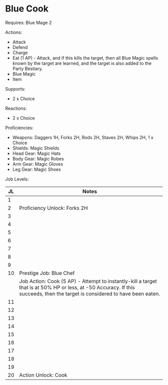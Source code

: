 # Blue Cook

Requires: Blue Mage 2

Actions:

- Attack
- Defend
- Charge
- Eat (1 AP) - Attack, and if this kills the target, then all Blue Magic spells known by the target are learned, and the target is also added to the Party Bestiary.
- Blue Magic
- Item

Supports:

- 2 x Choice

Reactions:

- 2 x Choice

Proficiencies:

- Weapons: Daggers 1H, Forks 2H, Rods 2H, Staves 2H, Whips 2H, 1 x Choice
- Shields: Magic Shields
- Head Gear: Magic Hats
- Body Gear: Magic Robes
- Arm Gear: Magic Gloves
- Leg Gear: Magic Shoes

Job Levels:

| JL | Notes |
| --- | --- |
| 1 | 
| 2 | Proficiency Unlock: Forks 2H
| 3 | 
| 4 | 
| 5 | 
| 6 | 
| 7 | 
| 8 | 
| 9 | 
| 10 | Prestige Job: Blue Chef
|    | Job Action: Cook (5 AP) - Attempt to instantly-kill a target that is at 50% HP or less, at -50 Accuracy. If this succeeds, then the target is considered to have been eaten.
| 11 | 
| 12 | 
| 13 | 
| 14 | 
| 15 | 
| 16 | 
| 17 | 
| 18 | 
| 19 | 
| 20 | Action Unlock: Cook

